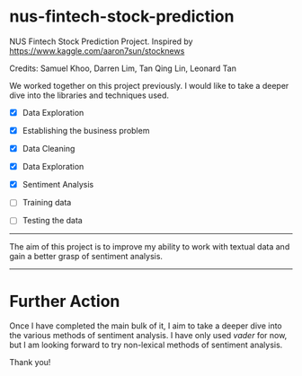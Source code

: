 # nus-fintech-stock-prediction
NUS Fintech Stock Prediction Project. Inspired by https://www.kaggle.com/aaron7sun/stocknews

Credits: Samuel Khoo, Darren Lim, Tan Qing Lin, Leonard Tan

We worked together on this project previously. I would like to take a deeper dive into the libraries and techniques used.

- [x] Data Exploration
- [x] Establishing the business problem
- [x] Data Cleaning
- [x] Data Exploration
- [x] Sentiment Analysis
- [ ] Training data
- [ ] Testing the data


---

The aim of this project is to improve my ability to work with textual data and gain a better grasp of sentiment analysis. 

---

# Further Action

Once I have completed the main bulk of it, I aim to take a deeper dive into the various methods of sentiment analysis. I have only used *vader* for now, but I am looking forward to try non-lexical methods of sentiment analysis.

Thank you!
